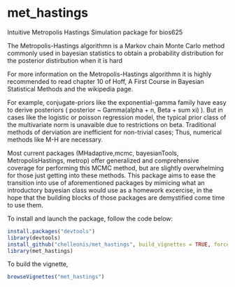 # met_hastings
Intuitive Metropolis Hastings Simulation package for bios625

The Metropolis-Hastings algorithmn is a Markov chain Monte Carlo method commonly used in bayesian statistics to obtain a probability distribution for the posterior distirbution when it is hard 

For more information on the Metropolis-Hastings algorithmn it is highly recommended to read chapter 10 of Hoff, A First Course in Bayesian Statistical Methods and the wikipedia page.

For example, conjugate-priors like the exponential-gamma family have easy to derive posteriors ( posterior ~ Gamma(alpha + n, Beta + sum xi) ). But in cases like the logistic or poisson regression model, the typical prior class of the multivariate norm is unavaible due to restrictions on beta. Traditional methods of derviation are inefficient for non-trivial cases; Thus, numerical methods like M-H are necessary.

Most current packages (MHadaptive,mcmc, bayesianTools, MetropolisHastings, metrop) offer generalized and comprehensive coverage for performing this MCMC method, but are slightly overwhelming for those just getting into these methods. This package aims to ease the transition into use of aforementioned packages by mimicing what an introductory bayesian class would use as a homework excercise, in the hope that the building blocks of those packages are demystified come time to use them.

To install and launch the package, follow the code below:
```r 
install.packages("devtools")
library(devtools)
install_github("chelleonis/met_hastings", build_vignettes = TRUE, force = TRUE)
library(met_hastings)
```

To build the vignette, 

```r
browseVignettes("met_hastings")
```
